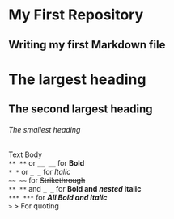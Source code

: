 
# My First Repository

## Writing my first Markdown file
        
# The largest heading
  
## The second largest heading

###### The smallest heading

Text Body  
`** **` or `__ __` for **Bold**  
`* *` or `_ _` for _Italic_  
`~~ ~~` for ~~Strikethrough~~  
`** **` and `_ _`		for **Bold and _nested_ italic**  
`*** ***` for ***All Bold and Italic***  
`>` > For quoting  
